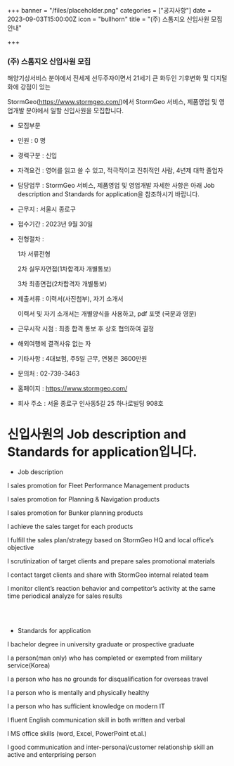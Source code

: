 +++
banner = "/files/placeholder.png"
categories = ["공지사항"]
date = 2023-09-03T15:00:00Z
icon = "bullhorn"
title = "(주) 스톰지오 신입사원 모집 안내"

+++

### (주) 스톰지오 신입사원 모집


해양기상서비스 분야에서 전세계 선두주자이면서 21세기 큰 화두인 기후변화 및 디지털화에 강점이 있는

StormGeo(https://www.stormgeo.com/)에서 StormGeo 서비스, 제품영업 및 영업개발 분야에서 일할 신입사원을 모집합니다.


* 모집부문

- 인원 : 0 명

- 경력구분 : 신입

- 자격요건 : 영어를 읽고 쓸 수 있고, 적극적이고 진취적인 사람, 4년제 대학 졸업자

- 담당업무 : StormGeo 서비스, 제품영업 및 영업개발
자세한 사항은 아래 Job description and Standards for application을 참조하시기 바랍니다.

 

- 근무지 : 서울시 종로구

* 접수기간 : 2023년 9월 30일

* 전형절차 :

	1차 서류전형

	2차 실무자면접(1차합격자 개별통보)

	3차 최종면접(2차합격자 개별통보)

* 제출서류 : 이력서(사진첨부), 자기 소개서

	이력서 및 자기 소개서는 개별양식을 사용하고, pdf 포맷 (국문과 영문)

* 근무시작 시점 : 최종 합격 통보 후 상호 협의하여 결정

* 해외여행에 결격사유 없는 자

* 기타사항 : 4대보험, 주5일 근무, 연봉은 3600만원

* 문의처 : 02-739-3463

* 홈페이지 : https://www.stormgeo.com/

* 회사 주소 : 서울 종로구 인사동5길 25 하나로빌딩 908호

 
 
 
# 신입사원의 Job description and Standards for application입니다.


* Job description

l   sales promotion for Fleet Performance Management products

l   sales promotion for Planning & Navigation products

l   sales promotion for Bunker planning products

l   achieve the sales target for each products

l   fulfill the sales plan/strategy based on StormGeo HQ and local office’s objective

l   scrutinization of target clients and prepare sales promotional materials

l   contact target clients and share with StormGeo internal related team

l   monitor client’s reaction behavior and competitor’s activity at the same time periodical analyze for sales results



<br><br>
 

* Standards for application

l   bachelor degree in university graduate or prospective graduate

l   a person(man only) who has completed or exempted from military service(Korea)

l   a person who has no grounds for disqualification for overseas travel

l   a person who is mentally and physically healthy

l   a person who has sufficient knowledge on modern IT

l   fluent English communication skill in both written and verbal

l   MS office skills (word, Excel, PowerPoint et.al.)

l   good communication and inter-personal/customer relationship skill an active and enterprising person


